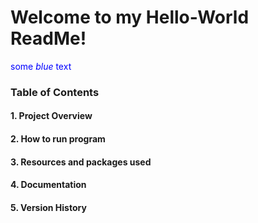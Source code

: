 # Welcome to my Hello-World ReadMe!
<span style="color:blue">some *blue* text</span>
### Table of Contents
#### 1. Project Overview
#### 2. How to run program
#### 3. Resources and packages used
#### 4. Documentation
#### 5. Version History
